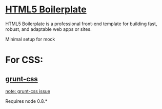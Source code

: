 # [HTML5 Boilerplate](http://html5boilerplate.com)

HTML5 Boilerplate is a professional front-end template for building fast,
robust, and adaptable web apps or sites.

Minimal setup for mock

# For CSS:
## [grunt-css](https://github.com/jzaefferer/grunt-css)

[note: grunt-css issue](https://github.com/jzaefferer/grunt-css/issues/18)

Requires node 0.8.*

